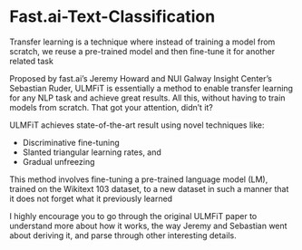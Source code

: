 # Fast.ai-Text-Classification

Transfer learning is a technique where instead of training a model from scratch, we reuse a pre-trained model and then fine-tune it for another related task

Proposed by fast.ai’s Jeremy Howard and NUI Galway Insight Center’s Sebastian Ruder, ULMFiT is essentially a method to enable transfer learning for any NLP task and achieve great results. All this, without having to train models from scratch. That got your attention, didn’t it?

ULMFiT achieves state-of-the-art result using novel techniques like:

  - Discriminative fine-tuning
  - Slanted triangular learning rates, and
  - Gradual unfreezing

This method involves fine-tuning a pre-trained language model (LM), trained on the Wikitext 103 dataset, to a new dataset in such a manner that it does not forget what it previously learned

I highly encourage you to go through the original ULMFiT paper to understand more about how it works, the way Jeremy and Sebastian went about deriving it, and parse through other interesting details.

 
